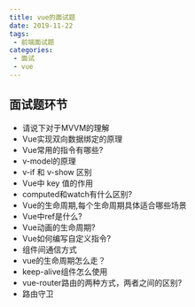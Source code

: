 ```yaml
---
title: vue的面试题
date: 2019-11-22
tags:
 - 前端面试题
categories:
 - 面试
 - vue
---
```



## 面试题环节
- 请说下对于MVVM的理解
- Vue实现双向数据绑定的原理
- Vue常用的指令有哪些?
- v-model的原理
- v-if 和 v-show 区别
- Vue中 key 值的作用
- computed和watch有什么区别?
- Vue的生命周期,每个生命周期具体适合哪些场景
- Vue中ref是什么?
- Vue动画的生命周期?
- Vue如何编写自定义指令?
- 组件间通信方式
- vue的生命周期怎么走？
- keep-alive组件怎么使用
- vue-router路由的两种方式，两者之间的区别?
- 路由守卫